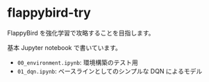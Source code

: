 # flappybird-try

FlappyBird を強化学習で攻略することを目指します。

基本 Jupyter notebook で書いています。

- `00_environment.ipynb`: 環境構築のテスト用
- `01_dqn.ipynb`: ベースラインとしてのシンプルな DQN によるモデル
